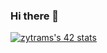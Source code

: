 ### Hi there 👋

[![zytrams's 42 stats](https://badge42.vercel.app/api/v2/cl4q28k7e002609l47h8rgzgs/stats?cursusId=21&coalitionId=undefined)](https://github.com/JaeSeoKim/badge42)

<!--
**TebaHa/TebaHa** is a ✨ _special_ ✨ repository because its `README.md` (this file) appears on your GitHub profile.

Here are some ideas to get you started:

- 🔭 I’m currently working on ...
- 🌱 I’m currently learning ...
- 👯 I’m looking to collaborate on ...
- 🤔 I’m looking for help with ...
- 💬 Ask me about ...
- 📫 How to reach me: ...
- 😄 Pronouns: ...
- ⚡ Fun fact: ...
-->
